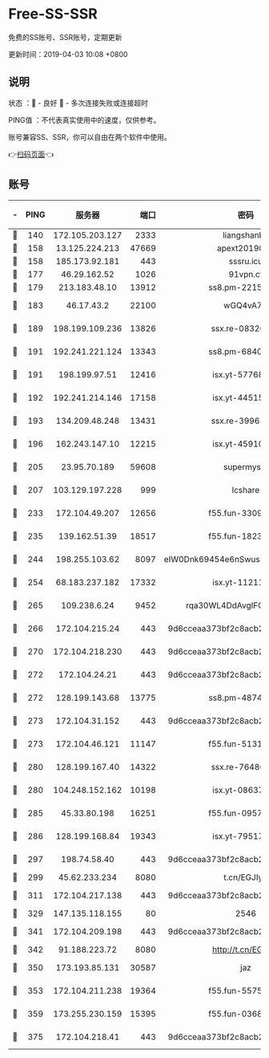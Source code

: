 # Free-SS-SSR

免费的SS账号、SSR账号，定期更新

更新时间：2019-04-03 10:08 +0800

## 说明

状态     ：🙂 - 良好 🙁 - 多次连接失败或连接超时

PING值   ：不代表真实使用中的速度，仅供参考。

账号兼容SS、SSR，你可以自由在两个软件中使用。

👉[扫码页面](https://liesauer.github.io/Free-SS-SSR/)👈

## 账号

|-|PING|服务器|端口|密码|加密方式|区域|
|:----:|:----:|:-----:|-----:|:----:|:----:|:----:|
|🙂|140|172.105.203.127|2333|liangshanbo|chacha20|JP|
|🙂|158|13.125.224.213|47669|apext2019001|chacha20|KR|
|🙂|158|185.173.92.181|443|sssru.icu|rc4-md5|RU|
|🙂|177|46.29.162.52|1026|91vpn.cf|rc4-md5|RU|
|🙂|179|213.183.48.10|13912|ss8.pm-22156401|rc4-md5|RU|
|🙂|183|46.17.43.2|22100|wGQ4vA7D|aes-256-gcm|RU|
|🙂|189|198.199.109.236|13826|ssx.re-08326008|aes-256-cfb|US|
|🙂|191|192.241.221.124|13343|ss8.pm-68405899|aes-256-cfb|US|
|🙂|191|198.199.97.51|12416|isx.yt-57768817|aes-256-cfb|US|
|🙂|192|192.241.214.146|17158|isx.yt-44515301|aes-256-cfb|US|
|🙂|193|134.209.48.248|13431|ssx.re-39961207|aes-256-cfb|US|
|🙂|196|162.243.147.10|12215|isx.yt-45910639|aes-256-cfb|US|
|🙂|205|23.95.70.189|59608|supermyssr|chacha20-ietf|US|
|🙂|207|103.129.197.228|999|lcshare|aes-256-cfb|US|
|🙂|233|172.104.49.207|12656|f55.fun-33093781|aes-256-cfb|SG|
|🙂|235|139.162.51.39|18517|f55.fun-18237824|aes-256-cfb|SG|
|🙂|244|198.255.103.62|8097|eIW0Dnk69454e6nSwuspv9DmS201tQ0D|aes-256-cfb|US|
|🙂|254|68.183.237.182|17332|isx.yt-11211578|aes-256-cfb|SG|
|🙂|265|109.238.6.24|9452|rqa30WL4DdAvgIFG6Fs3znzTa|aes-256-cfb|FR|
|🙂|266|172.104.215.24|443|9d6cceaa373bf2c8acb22e60b6a58be6|aes-256-cfb|US|
|🙂|270|172.104.218.230|443|9d6cceaa373bf2c8acb22e60b6a58be6|aes-256-cfb|US|
|🙂|272|172.104.24.21|443|9d6cceaa373bf2c8acb22e60b6a58be6|aes-256-cfb|US|
|🙂|272|128.199.143.68|13775|ss8.pm-48740881|aes-256-cfb|SG|
|🙂|273|172.104.31.152|443|9d6cceaa373bf2c8acb22e60b6a58be6|aes-256-cfb|US|
|🙂|273|172.104.46.121|11147|f55.fun-51319184|aes-256-cfb|SG|
|🙂|280|128.199.167.40|14322|ssx.re-76486962|aes-256-cfb|SG|
|🙂|280|104.248.152.162|10198|isx.yt-08637279|aes-256-cfb|SG|
|🙂|285|45.33.80.198|16251|f55.fun-09570077|aes-256-cfb|US|
|🙂|286|128.199.168.84|19343|isx.yt-79517808|aes-256-cfb|SG|
|🙂|297|198.74.58.40|443|9d6cceaa373bf2c8acb22e60b6a58be6|aes-256-cfb|US|
|🙂|299|45.62.233.234|8080|t.cn/EGJIyrl|rc4-md5|CA|
|🙂|311|172.104.217.138|443|9d6cceaa373bf2c8acb22e60b6a58be6|aes-256-cfb|US|
|🙂|329|147.135.118.155|80|2546|chacha20|US|
|🙂|341|172.104.209.198|443|9d6cceaa373bf2c8acb22e60b6a58be6|aes-256-cfb|US|
|🙂|342|91.188.223.72|8080|http://t.cn/EGJIyrl|rc4-md5|RU|
|🙂|350|173.193.85.131|30587|jaz|aes-256-cfb|US|
|🙂|353|172.104.211.238|19364|f55.fun-55755367|aes-256-cfb|US|
|🙂|359|173.255.230.159|15395|f55.fun-03681887|aes-256-cfb|US|
|🙂|375|172.104.218.41|443|9d6cceaa373bf2c8acb22e60b6a58be6|aes-256-cfb|US|
